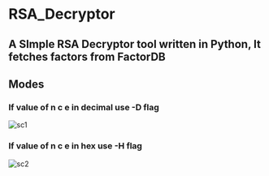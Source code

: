 # RSA_Decryptor
## A SImple RSA Decryptor tool written in Python, It fetches factors from FactorDB

## Modes
### If value of n c e in decimal use -D flag

![sc1](https://user-images.githubusercontent.com/46684645/165235290-2dad57dd-2afd-409a-ab8d-099c1f88ee67.png)

### If value of n c e in hex use -H flag

![sc2](https://user-images.githubusercontent.com/46684645/165235373-194d2281-8d81-446e-84ba-0331d877507c.png)
